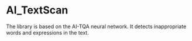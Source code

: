 # AI_TextScan
The library is based on the AI-TQA neural network. It detects inappropriate words and expressions in the text.
